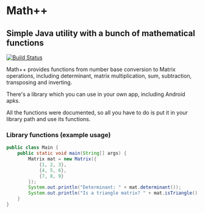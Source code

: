 # Math++
## Simple Java utility with a bunch of mathematical functions
[![Build Status](https://travis-ci.org/modscleo4/mathpp.svg?branch=master)](https://travis-ci.org/modscleo4/mathpp)

Math++ provides functions from number base conversion to Matrix operations, including determinant, matrix multiplication, sum, subtraction, transposing and inverting.

There's a library which you can use in your own app, including Android apks.

All the functions were documented, so all you have to do is put it in your library path and use its functions.

### Library functions (example usage)

```java
public class Main {
    public static void main(String[] args) {
        Matrix mat = new Matrix({
            {1, 2, 3},
            {4, 5, 6},
            {7, 8, 9}
        });
        System.out.println("Determinant: " + mat.determinant());
        System.out.println("Is a triangle matrix? " + mat.isTriangle());
    }
}
```

